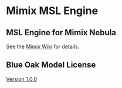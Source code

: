 Mimix MSL Engine
================


## MSL Engine for Mimix Nebula

See the [Mimix Wiki](http://nebula.mimix.io) for details.


## Blue Oak Model License

[Version 1.0.0](https://blueoakcouncil.org/license/1.0.0)
